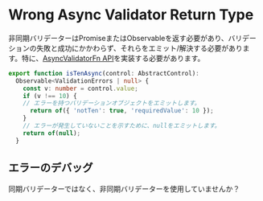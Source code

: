 # Wrong Async Validator Return Type

非同期バリデーターはPromiseまたはObservableを返す必要があり、バリデーションの失敗と成功にかかわらず、それらをエミット/解決する必要があります。特に、[AsyncValidatorFn API](api/forms/AsyncValidator)を実装する必要があります。

```typescript
export function isTenAsync(control: AbstractControl): 
  Observable<ValidationErrors | null> {
    const v: number = control.value;
    if (v !== 10) {
    // エラーを持つバリデーションオブジェクトをエミットします。
      return of({ 'notTen': true, 'requiredValue': 10 });
    }
    // エラーが発生していないことを示すために、nullをエミットします。
    return of(null);
  }
```

## エラーのデバッグ

同期バリデーターではなく、非同期バリデーターを使用していませんか？
